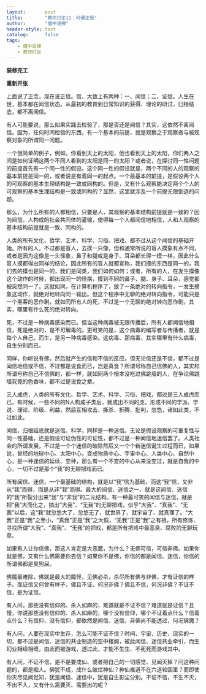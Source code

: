 ```yaml
---
layout:       post
title:        "教你打坐11：何谓正信"
author:       "缠中说禅"
header-style: text
catalog:      false
tags:
    - 缠中说禅
    - 教你打坐
---
```


**装修完工**

**重新开张**



上面说了正念，现在说正信。信，大致上有两种：一、闻信；二、证信。人生在世，基本都在闻信状态。从最初的教育到日常知识的获得、理论的研讨，归根结底，都不离闻信。



有人可能要说，那么如果实践去检验了，那是否还是闻信？其实，这依然不离闻信。因为，任何时间检验的东西，有一个基本的前提，就是观察之于观察者与被观察对象的所谓同一问题。



一个很简单的例子，例如，你看到天上的太阳，他也看到天上的太阳，你们两人之间是如何证明这两个不同人看到的太阳是同一的太阳？或者说，在探讨同一性问题的前提首先有一个同一性的假设。这个同一性的假设就是，两个不同的人的观察的基本前提是同一的，或者说是有着同一的起点。一个最基本的前提，是假设两个人的可观察的基本生理结构是一致或同构的。但是，又有什么观察能决定两个个人的可观察的基本生理结构是一致或同构的？显然，这里就涉及一个前提无限倒退的问题。



那么，为什么所有的人都相信，只要是人，其观察的基本结构前提就是一致的？因为闻信。人构成的社会共同体的灌输，使得每一个人都闻信地相信，人和人观察的基本结构前提就是一致、同构的。



人类的所有文化、哲学、艺术、科学、习俗、把戏，都不过从这个闻信的基础开始。所有的人，不过都是盲人，去摸一只像，但和通常所说的盲人摸象有点不同，或者是因为这像是一头怪象，鼻子和腿或是身子、耳朵都长得一模一样，因此什么盲人摸都得出同样的结论，因此所有的盲人就都宣称，我们摸的东西是同一的，我们去的摸也是同一的，我们是同类，我们如何如何；或者，所有的人，在发生摸像这个动作的时候，都出现同一的怪病，摸到不同的鼻子、腿、身子、耳朵，感觉都被突然同一了。这就如同，在计算机程序了，放了一条绝对的转向指令，一发生摸象这动作，就绝对地转向同一输出。但这个程序中无聊的绝对转向指令，可能只是一个黑客的恶作剧，就如同所有人的死，不过是一个无聊的绝对转向恶作剧，其实，哪里有什么死的绝对转向。



死，不过是一种病毒感染而已。但当这种病毒被无限传播后，所有人都闻信地相信，死是绝对的，是不可解毒的。更可笑的是，这个病毒的编写者与传播者，就是每个人自己。而生，是另一种病毒感染。这病毒、那病毒，其实哪里有什么病毒，自生分别而已。



同样，你听说有佛，然后就产生的信和不信的反应。但无论信还是不信，都不过是闻信地信或不信，不过都是说食而已，岂是真食？所谓号称自己信佛的人，其实和所谓号称自己不信佛的，都一样，就如同两个根本没吃过佛跳墙的人，在争论佛跳墙究竟的色香味，都不过是说食之辈。



三人成虎，人类的所有文化、哲学、艺术、科学、习俗、把戏，都过是三人成虎而已。有时候，一些不同的N人构成子类后，就成出不同的虎，形成不同的学派、学说、理论、阶级、利益，然后互相攻击、撕杀、折腾、批判，忽悠，诸如此类，不过如此。



闻信，归根结底就是迷信。科学，同样是一种迷信。无论是假设观察的可重复性与同一性基础，还是假设可证伪性的可证性，都不过是一种闻信地迷信罢了。人类社会的所谓发展，不过是一个个迷信的破除然后又一个个新迷信诞生过程而已，如果说，曾经的地球中心、太阳中心，变成物质中心、宇宙中心、人类中心、自然中心，是一种迷信的延续、变种，那么有一个不变的中心从来没变过，就是自我的中心，一切不过是那个“我”的无聊把戏而已。



所有闻信、迷信，一个最基础的结构，就是以“我”信为基础，而这“我”信，又非从“我”而得，而是从非“我”而得。最大的闻信、迷信之一，就是这闻信、迷信的“我”所裂分出来“我”与“非我”的二元结构。有一种最可笑的闻信与迷信，就是把“我”大而化之，搞出“大我”、“无我”的无聊把戏，似乎“大我”、“真我”、“无我”以后，这“我”就忽悠大了，忽悠无了，就世界了、就宇宙了、就真理了。“大我”正是“我”之至小，“真我”正是“我”之大假，“无我”正是“我”之有根，所有修炼、寻找所谓“大我”、“真我”、“无我”的把戏，都是所有把戏中最恶臭、腐败的无聊玩意。



如果有人让你信佛，那这人肯定是大恶魔，为什么？无佛可信，可信非佛。如果你就是佛，又有什么佛需要你去信？如果你不是佛，你信的都是闻信、迷信，你信的所谓佛都是臭狗屎。



佛魔最难除，佛就是最大的魔怪，见佛必杀，杀尽所有佛与非佛，才有证信的样子。而证信又何曾有样子，佛且不证、何况非佛？佛且不信，何况非佛？不证不信，是为证信。



有人问，那些没有信仰的、杀人如麻的，难道就是不证不信？难道就是证信？且慢，你说那些没有信仰的、杀人如麻的，哪个没有信仰，哪个不证着点什么？信着点什么？有信仰、没有信仰，都依然是闻信、迷信，非佛尚不能透过，何况佛魔？



有人问，人要在现实中生存，怎么可能不证不信？时间、宇宙、历史、现实的一切，都不过是闻信、迷信的共业制造的空中楼阁，被此闻信、迷信共业牵引，而生幻业相续相缠，由此而被游戏，透过此，才能不生生、不死死而游戏其中。



有人问，不证不信，是不是要成仙、或者把自己的一切感觉、见闻灭掉？问这种问题的，都是痴人。佛犹不成，成什么破烂神仙？神仙难道不在六道轮回里？而即使你灭尽见闻觉知，犹是闻信、迷信中，犹是自生影尘分别。不证不信，不生不灭，不出不入，又有什么需要灭、需要出的呢？
